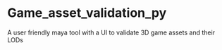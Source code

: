 # Game_asset_validation_py
A user friendly maya tool with a UI to validate 3D game assets and their LODs
